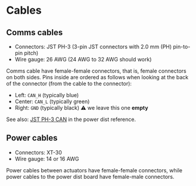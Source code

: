 # Cables

## Comms cables

- Connectors: JST PH-3 (3-pin JST connectors with 2.0 mm (PH) pin-to-pin pitch)
- Wire gauge: 26 AWG (24 AWG to 32 AWG should work)

Comms cable have female-female connectors, that is, female connectors on both sides. Pins inside are ordered as follows when looking at the back of the connector (from the cable to the connector):

- Left: ``CAN_H`` (typically blue)
- Center: ``CAN_L`` (typically green)
- Right: ``GND`` (typically black) ⚠️ we leave this one **empty**

See also: [JST PH-3 CAN](https://github.com/mjbots/power_dist/blob/main/docs/reference.md#jst-ph-3-can) in the power dist reference.

## Power cables

- Connectors: XT-30
- Wire gauge: 14 or 16 AWG

Power cables between actuators have female-female connectors, while power cables to the power dist board have female-male connectors.
